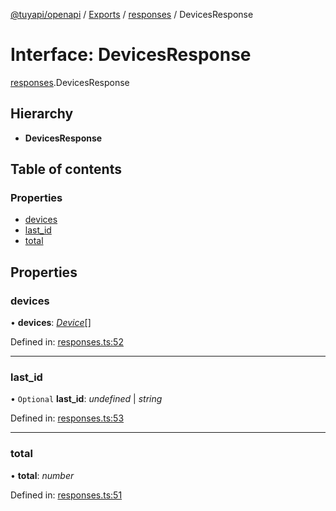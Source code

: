 [@tuyapi/openapi](../README.md) / [Exports](../modules.md) / [responses](../modules/responses.md) / DevicesResponse

# Interface: DevicesResponse

[responses](../modules/responses.md).DevicesResponse

## Hierarchy

* **DevicesResponse**

## Table of contents

### Properties

- [devices](responses.devicesresponse.md#devices)
- [last\_id](responses.devicesresponse.md#last_id)
- [total](responses.devicesresponse.md#total)

## Properties

### devices

• **devices**: [*Device*](device.device-1.md)[]

Defined in: [responses.ts:52](https://github.com/TuyaAPI/openapi/blob/b273228/src/responses.ts#L52)

___

### last\_id

• `Optional` **last\_id**: *undefined* \| *string*

Defined in: [responses.ts:53](https://github.com/TuyaAPI/openapi/blob/b273228/src/responses.ts#L53)

___

### total

• **total**: *number*

Defined in: [responses.ts:51](https://github.com/TuyaAPI/openapi/blob/b273228/src/responses.ts#L51)

